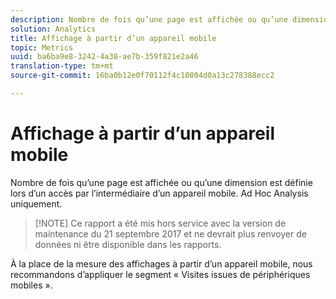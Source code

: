 ```yaml
---
description: Nombre de fois qu’une page est affichée ou qu’une dimension est définie lors d’un accès par l’intermédiaire d’un appareil mobile. Ad Hoc Analysis uniquement.
solution: Analytics
title: Affichage à partir d’un appareil mobile
topic: Metrics
uuid: ba6ba9e8-3242-4a38-ae7b-359f821e2a46
translation-type: tm+mt
source-git-commit: 16ba0b12e0f70112f4c10804d0a13c278388ecc2

---
```



# Affichage à partir d’un appareil mobile

Nombre de fois qu’une page est affichée ou qu’une dimension est définie lors d’un accès par l’intermédiaire d’un appareil mobile. Ad Hoc Analysis uniquement.

> [!NOTE] Ce rapport a été mis hors service avec la version de maintenance du 21 septembre 2017 et ne devrait plus renvoyer de données ni être disponible dans les rapports.

À la place de la mesure des affichages à partir d’un appareil mobile, nous recommandons d’appliquer le segment « Visites issues de périphériques mobiles ».

